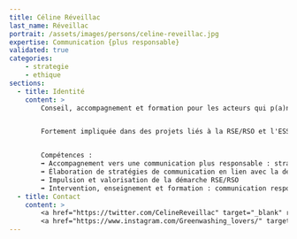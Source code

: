 ```yaml
---
title: Céline Réveillac
last_name: Réveillac
portrait: /assets/images/persons/celine-reveillac.jpg
expertise: Communication {plus responsable}
validated: true
categories:
    - strategie
    - ethique
sections:
  - title: Identité
    content: >
        Conseil, accompagnement et formation pour les acteurs qui p(a)nsent notre monde


        Fortement impliquée dans des projets liés à la RSE/RSO et l'ESS, j'accompagne dans leur communication les acteurs responsables, solidaires, et engagés tout en intégrant dans mon métier les préceptes de la communication responsable.


        Compétences :
        ➡ Accompagnement vers une communication plus responsable : stratégie, slow content, conception graphique, green-it/numérique responsable, événementiel, outils...
        ➡ Élaboration de stratégies de communication en lien avec la démarche RSO/RSE
        ➡ Impulsion et valorisation de la démarche RSE/RSO
        ➡ Intervention, enseignement et formation : communication responsable, communication de la RSO/RSE, de l'ESS
  - title: Contact
    content: >
        <a href="https://twitter.com/CelineReveillac" target="_blank" rel="noreferrer">Twitter</a> –
        <a href="https://www.instagram.com/Greenwashing_lovers/" target="_blank" rel="noreferrer">Instagram</a>
---
```

